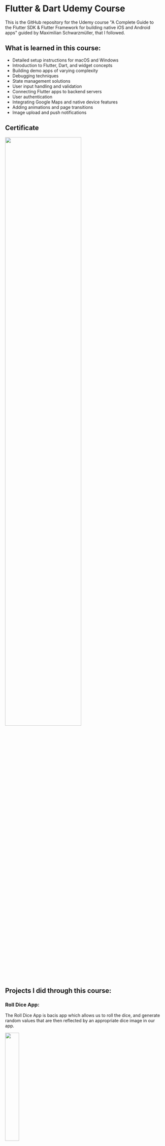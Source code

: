 # Flutter & Dart Udemy Course 

This is the GitHub repository for the Udemy course "A Complete Guide to the Flutter SDK & Flutter Framework for building native iOS and Android apps" guided by Maximilian Schwarzmüller, that I followed.

## What is learned in this course:
- Detailed setup instructions for macOS and Windows
- Introduction to Flutter, Dart, and widget concepts
- Building demo apps of varying complexity
- Debugging techniques
- State management solutions
- User input handling and validation
- Connecting Flutter apps to backend servers
- User authentication
- Integrating Google Maps and native device features
- Adding animations and page transitions
- Image upload and push notifications

## Certificate

<img src="https://github.com/anna02272/Flutter-Udemy/assets/96575598/da998227-60f3-4a1d-a68a-00eaab6a7f43" width = "70%">

## Projects I did through this course:

### Roll Dice App: 
The Roll Dice App is bacis app which allows us to roll the dice, and generate random values that are then reflected by an appropriate dice image in our app. 

<img src="https://github.com/anna02272/Flutter-Udemy/assets/96575598/611ddcbd-b925-4621-905d-59cf9b365f4e" width="30%"> 

### Quiz App:
The Quiz App which allows you to start a quiz, then navigate various Flutter-related questions where the possible answers are actually displayed in random order, and once you went through all questions, you get a summary screen to where you can see which questions were answered correctly and which ones were answered incorectly, and you can of course also restart the quiz if you want to.

<img src="https://github.com/anna02272/Flutter-Udemy/assets/96575598/07ec4f61-67e6-4d1f-a0f4-77cd20afd53e" width="30%"> 
<img src="https://github.com/anna02272/Flutter-Udemy/assets/96575598/7ae2d83a-e09d-4ca3-82c5-e77231169992" width="30%"> 
<img src="https://github.com/anna02272/Flutter-Udemy/assets/96575598/bc228cc7-515e-4988-93ee-b0d927a6cc9b" width="30%"> 

### Expense Tracer App
An Expense Tracker App allows users to register their expenses and also allow users to see their expenses both in a list and in a chart.

<img src="https://github.com/anna02272/Flutter-Udemy/assets/96575598/954d870c-de00-41ee-8dda-794ea28d20a6" width="30%">
<img src="https://github.com/anna02272/Flutter-Udemy/assets/96575598/820f698f-839a-40cd-9ffa-8ba3fca30f80" width="30%">

### Todo App
A Todo App featuring buttons for task checking, unchecking, and sorting tasks in ascending or descending order. 

<img src="https://github.com/anna02272/Flutter-Udemy/assets/96575598/ea9fb88a-d38c-4def-9106-f23b15f2b76b" width="30%">

### Meals App
The Meals App which allows users to browse various meal categories, pick meals, and read the meal ingredients and instructions, mark meals as favorites, switch between all meals and favorited meals, and also switch to a totally different page where various filters can be set to filter the meals that will actually be shown in this all meals area.

<img src="https://github.com/anna02272/Flutter-Udemy/assets/96575598/b499585f-7f28-4212-acfc-0634e86363b4" width="30%">
<img src="https://github.com/anna02272/Flutter-Udemy/assets/96575598/df1cc2dd-37aa-45a7-9cff-fd6e7815fd58" width="30%">
<img src="https://github.com/anna02272/Flutter-Udemy/assets/96575598/e415f9ef-1fcb-4c4a-9d5d-54f7e79d5e45" width="30%">
<img src="https://github.com/anna02272/Flutter-Udemy/assets/96575598/9f388c48-b2cf-4073-9374-c0f81655343e" width="30%">
<img src="https://github.com/anna02272/Flutter-Udemy/assets/96575598/3c1838a0-6621-453f-93bd-0d1446cfb6b6" width="30%">
<img src="https://github.com/anna02272/Flutter-Udemy/assets/96575598/f7aedd65-0031-4ca2-9452-b433f5f97dd6" width="30%">

### Shopping List App
The Shopping List app allows users to maintain and manage their shopping lists by adding items with  details such as the item name, quantity, and category.

<img src="https://github.com/anna02272/Flutter-Udemy/assets/96575598/ff9fd50b-896e-45a6-bf3e-9ccbc277e577" width="30%">
<img src="https://github.com/anna02272/Flutter-Udemy/assets/96575598/6909a894-311a-40bf-bee1-ad33db7bb5d5" width="30%">
<img src="https://github.com/anna02272/Flutter-Udemy/assets/96575598/7ee07402-3f9c-4f17-90f8-cd4b53f54f37" width="30%">

### Favorite Places App
The Favorite Places App allows users to save and manage their favorite locations by taking a picture of a location, adding the current location automatically, and save the details of their favorite places for future reference.

<img src="https://github.com/anna02272/Flutter-Udemy/assets/96575598/c8046470-d276-4ceb-8041-14ac65b7de09" width="30%">
<img src="https://github.com/anna02272/Flutter-Udemy/assets/96575598/2589f026-56ec-4e11-9487-e8a43047eab4" width="30%">
<img src="https://github.com/anna02272/Flutter-Udemy/assets/96575598/98d22cf0-6628-48c7-bad0-2f97803b8ad5" width="30%">
<img src="https://github.com/anna02272/Flutter-Udemy/assets/96575598/20efc88f-50a2-4e95-850a-c56b759a551c" width="30%">

### Chat App
A chat application allows users to send and receive messages, features push notifications for new messages, enforces user authentication for account creation and login, and requires users to upload an image during the signup process. 

<img src="https://github.com/anna02272/Flutter-Udemy/assets/96575598/1d480277-5a7c-46a0-9a50-3aab7148d3da" width="30%">
<img src="https://github.com/anna02272/Flutter-Udemy/assets/96575598/ee6b1f58-b1d8-4b05-8940-19e405718e6b" width="30%">
<img src="https://github.com/anna02272/Flutter-Udemy/assets/96575598/76814b39-1dff-47f0-b81c-29ec5a5c4416" width="30%">
<img src="https://github.com/anna02272/Flutter-Udemy/assets/96575598/d17fdb53-b3f9-4380-bf6d-1ecab7f1e250" width= "30%">
